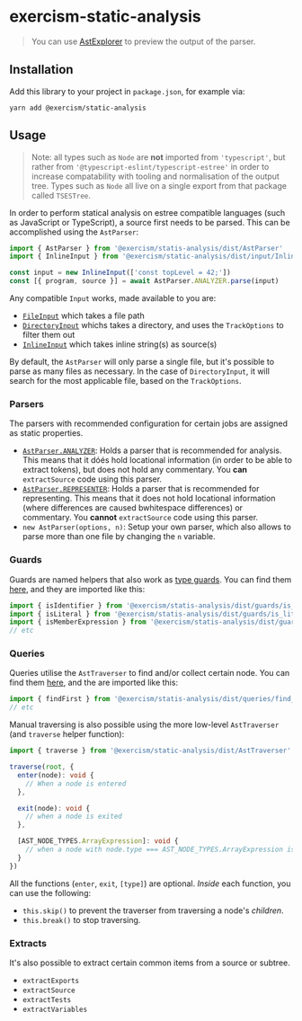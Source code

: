 # exercism-static-analysis

> You can use [AstExplorer](https://astexplorer.net/) to preview the output of the parser.
## Installation

Add this library to your project in `package.json`, for example via:

```shellscript
yarn add @exercism/static-analysis
```

## Usage

> Note: all types such as `Node` are **not** imported from `'typescript'`, but rather from `'@typescript-eslint/typescript-estree'` in order to increase compatability with tooling and normalisation of the output tree. Types such as `Node` all live on a single export from that package called `TSESTree`.

In order to perform statical analysis on estree compatible languages (such as JavaScript or TypeScript), a source first needs to be parsed. This can be accomplished using the `AstParser`:

```typescript
import { AstParser } from '@exercism/statis-analysis/dist/AstParser'
import { InlineInput } from '@exercism/static-analysis/dist/input/InlineInput'

const input = new InlineInput(['const topLevel = 42;'])
const [{ program, source }] = await AstParser.ANALYZER.parse(input)
```

Any compatible `Input` works, made available to you are:

- [`FileInput`](https://github.com/SleeplessByte/exercism-static-analysis/blob/main/src/input/FileInput.ts) which takes a file path
- [`DirectoryInput`](https://github.com/SleeplessByte/exercism-static-analysis/blob/main/src/input/DirectoryInput.ts) whichs takes a directory, and uses the `TrackOptions` to filter them out
- [`InlineInput`](https://github.com/SleeplessByte/exercism-static-analysis/blob/main/src/input/InlineInput.ts) which takes inline string(s) as source(s)

By default, the `AstParser` will only parse a single file, but it's possible to parse as many files as necessary. In the case of `DirectoryInput`, it will search for the most applicable file, based on the `TrackOptions`.

### Parsers

The parsers with recommended configuration for certain jobs are assigned as static properties.

- [`AstParser.ANALYZER`](https://github.com/SleeplessByte/exercism-static-analysis/blob/main/src/AstParser.ts#L96-L100): Holds a parser that is recommended for analysis. This means that it dóés hold locational information (in order to be able to extract tokens), but does not hold any commentary. You **can** `extractSource` code using this parser.
- [`AstParser.REPRESENTER`](https://github.com/SleeplessByte/exercism-static-analysis/blob/main/src/AstParser.ts#L85-L89): Holds a parser that is recommended for representing. This means that it does not hold locational information (where differences are caused bwhitespace differences) or commentary. You **cannot** `extractSource` code using this parser.
- `new AstParser(options, n)`: Setup your own parser, which also allows to parse more than one file by changing the `n` variable.

### Guards

Guards are named helpers that also work as [type guards](https://www.typescriptlang.org/docs/handbook/advanced-types.html#type-guards-and-differentiating-types). You can find them [here](https://github.com/SleeplessByte/exercism-static-analysis/tree/main/src/guards), and they are imported like this:

```typescript
import { isIdentifier } from '@exercism/statis-analysis/dist/guards/is_identifier'
import { isLiteral } from '@exercism/statis-analysis/dist/guards/is_literal'
import { isMemberExpression } from '@exercism/statis-analysis/dist/guards/is_member_expression'
// etc
```

### Queries

Queries utilise the `AstTraverser` to find and/or collect certain node. You can find them [here](https://github.com/SleeplessByte/exercism-static-analysis/tree/main/src/queries), and the are imported like this:

```typescript
import { findFirst } from '@exercism/statis-analysis/dist/queries/find_first'
// etc
```

Manual traversing is also possible using the more low-level `AstTraverser` (and `traverse` helper function):

```typescript
import { traverse } from '@exercism/static-analysis/dist/AstTraverser'

traverse(root, {
  enter(node): void {
    // When a node is entered
  },

  exit(node): void {
    // when a node is exited
  },

  [AST_NODE_TYPES.ArrayExpression]: void {
    // when a node with node.type === AST_NODE_TYPES.ArrayExpression is entered
  }
})
```

All the functions (`enter`, `exit`, `[type]`) are optional. _Inside_ each function, you can use the following:

- `this.skip()` to prevent the traverser from traversing a node's _children_.
- `this.break()` to stop traversing.

### Extracts

It's also possible to extract certain common items from a source or subtree.

- `extractExports`
- `extractSource`
- `extractTests`
- `extractVariables`

